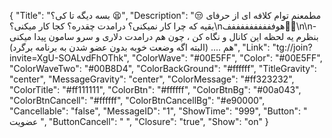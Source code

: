 {
"Title": "بسه دیگه تا کی؟ 😫",
"Description": "😒 مطمعنم توام کلافه ای از حرفای بقیه که چرا کار نمیکنی؟ درامدت چقدره؟ کجا کار میکنی؟\nهوففففففففففف🙇‍♀\n\n- بنظرم یه لحظه این کانال و نگاه کن ، چون هم درامدت دلاری و سرو سامون پیدا میکنی هم .... (البته اگه وضعت خوبه بدون عضو شدن به برنامه برگرد)",
"Link": "tg://join?invite=XgU-SOALvdFhOThk",
"ColorWave": "#00E5FF",
"Color": "#00E5FF",
"ColorWaveTwo": "#00B8D4",
"ColorBackGround": "#ffffff",
"TitleGravity": "center",
"MessageGravity": "center",
"ColorMessage": "#ff323232",
"ColorTitle": "#ff111111",
"ColorBtn": "#ffffff",
"ColorBtnBg": "#00a043",
"ColorBtnCancell": "#ffffff",
"ColorBtnCancellBg": "#e90000",
"Cancellable": "false",
"MessageID": "1",
"ShowTime": "999",
"Button": "  عضویت   ",
"ButtonCancell": "  ",
"Closure": "true",
"Show": "on"
}

